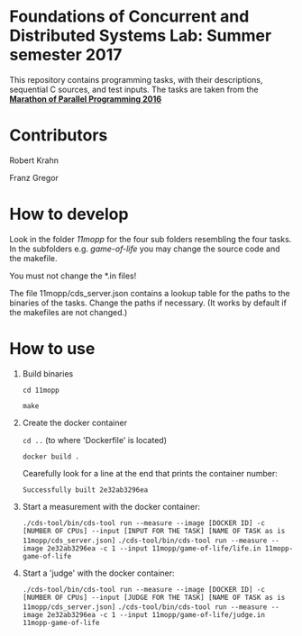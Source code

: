 # Foundations of Concurrent and Distributed Systems Lab: Summer semester 2017 #

This repository contains programming tasks, with their descriptions, sequential C sources, and test inputs.
The tasks are taken from the **[Marathon of Parallel Programming 2016](https://bitbucket.org/r0bcrane/fcds-lab-2017/src/b1a657cd5eacfcf7d6ede9a664c25d59989b7c99/Marathon%20of%20Parallel%20Programming%20problemset.pdf?at=master)**


# Contributors #

Robert Krahn

Franz Gregor

# How to develop #

Look in the folder *11mopp* for the four sub folders resembling the four tasks.
In the subfolders e.g. *game-of-life* you may change the source code and the makefile.

You must not change the *.in files!

The file 11mopp/cds_server.json contains a lookup table for the paths to the binaries of the tasks.
Change the paths if necessary. (It works by default if the makefiles are not changed.)

# How to use #

1. Build binaries

	```cd 11mopp```

	```make```

2. Create the docker container

	```cd ..``` (to where 'Dockerfile' is located)

	```docker build .```

	Cearefully look for a line at the end that prints the container number:


	```Successfully built 2e32ab3296ea```

3. Start a measurement with the docker container:

	```./cds-tool/bin/cds-tool run --measure --image [DOCKER ID] -c [NUMBER OF CPUs] --input [INPUT FOR THE TASK] [NAME OF TASK as is 11mopp/cds_server.json]```
	```./cds-tool/bin/cds-tool run --measure --image 2e32ab3296ea -c 1 --input 11mopp/game-of-life/life.in 11mopp-game-of-life```

4. Start a 'judge' with the docker container:

	```./cds-tool/bin/cds-tool run --measure --image [DOCKER ID] -c [NUMBER OF CPUs] --input [JUDGE FOR THE TASK] [NAME OF TASK as is 11mopp/cds_server.json]```
	```./cds-tool/bin/cds-tool run --measure --image 2e32ab3296ea -c 1 --input 11mopp/game-of-life/judge.in 11mopp-game-of-life```